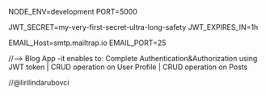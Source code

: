 NODE_ENV=development
PORT=5000

JWT_SECRET=my-very-first-secret-ultra-long-safety
JWT_EXPIRES_IN=1h

EMAIL_Host=smtp.mailtrap.io
EMAIL_PORT=25

//--> Blog App -it enables to:
Complete Authentication&Authorization using JWT token |
CRUD operation on User Profile |
CRUD operation on Posts 

//@lirilindarubovci
